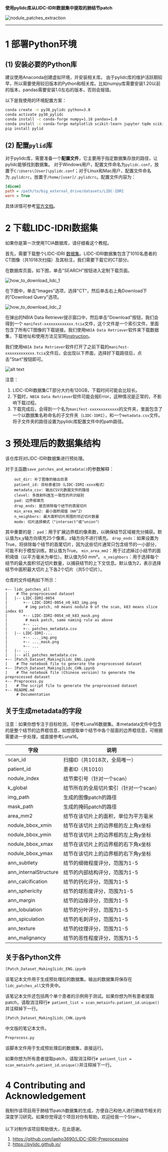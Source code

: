 **使用pylidc库从LIDC-IDRI数据集中提取的肺结节patch**

![nodule_patches_extraction](../img/patches_plot.png)

---

# 1 部署Python环境

## (1) 安装必要的Python库

建议使用Anaconda创建虚拟环境，并安装相关库。
由于pylidc库的维护活跃期较早，所以需要使用较旧版本的Python和相关库。比如numpy库需要安装1.20以前的版本，pandas需要安装1.0左右的版本，否则会报错。

以下是我使用的环境配置方案：

```bash
conda create -n py38_pylidc python=3.8
conda activate py38_pylidc
conda install -c conda-forge numpy=1.18 pandas=1.0
conda install -c conda-forge matplotlib scikit-learn jupyter tqdm scikit-image
pip install pylid
```

## (2) 配置`pylid`库

对于pylidc库，需要准备一个**配置文件**，它主要用于指定数据集存放的路径，让pylidc能够找到数据集。
对于Windows用户，配置文件命名为`pylidc.conf`，放置于`C:\Users\[User]\pylidc.conf`；对于Linux和Mac用户，配置文件命名为`.pylidcrc`，放置于`/home/[user]/.pylidcrc`。配置文件内容为：

```ini
[dicom]
path = /path/to/big_external_drive/datasets/LIDC-IDRI
warn = True
```

具体详情可参考[官方文档](https://pylidc.github.io/install.html)。

# 2 下载LIDC-IDRI数据集

如果你是第一次使用TCIA数据库，请仔细看这个教程。

首先，需要下载整个LIDC-IDRI [数据集](https://www.cancerimagingarchive.net/collection/lidc-idri/)。LIDC-IDRI数据集包含了1010名患者的CT图像（共1018次扫描）及其标注，我们需要下载它的CT部分。

在数据库页面，如下图，单击"SEARCH"按钮进入定制下载页面。

![how_to_download_lidc_1](../img/how_to_download_lidc_1.png)

在下图中，单击"Images"选项，选择"CT"，然后单击右上角Download下的"Download Query"选项。

![how_to_download_lidc_2](../img/how_to_download_lidc_2.png)

在弹出的NBIA Data Retriever提示窗口中，然后单击"Download"按钮，我们会得到一个 `manifest-xxxxxxxxxxxxx.tcia`文件，这个文件是一个索引文件，里面包含了所有CT图像的下载链接。我们使用`NBIA Data Retriever`软件来下载数据集，下载地址和使用方法见官网[instruction](https://wiki.cancerimagingarchive.net/display/NBIA/Downloading+TCIA+Images)。

我们使用`NBIA Data Retriever`软件打开了之前下载的`manifest-xxxxxxxxxxxxx.tcia`文件后，会出现以下界面，选择好下载路径后，点击"Start"按钮即可。

![alt text](../img/how_to_download_lidc_3.png)

注意：
1. LIDC-IDRI数据集CT部分大约有120GB，下载时间可能会比较长。
2. 下载时，`NBIA Data Retriever`软件可能会报Error，这种情况是正常的，不影响下载过程。
3. 下载完成后，会得到一个名为`manifest-xxxxxxxxxxxxx`的文件夹，里面包含了一个以数据集名称命名的子文件夹（`LIDC-IDRI`），和一个`metadata.csv`文件。将子文件夹的路径设置为pylidc库配置文件中的path路径。

# 3 预处理后的数据集结构

该仓库将对LIDC-IDRI数据集进行预处理。

对于主函数`save_patches_and_metadata()`的参数解释：

        out_dir: 补丁图像的输出目录
        patient_id: 目标患者ID（LIDC-IDRI-xxxx格式）
        metadata_csv: 输出CSV元数据文件的路径
        clevel: 多放射科医生一致性的共识级别
        pad: 边界框填充
        drop_ends: 是否排除每个结节的首尾切片
        min_area_mm2: 最小面积阈值（mm^2）
        n_neighbors: 最大面积切片周围的邻近切片数量
        mode: 切片选择模式（"intersect"或"union"）

其中重要的是：
`pad`：用于扩展边界框的像素数，以确保结节区域被充分捕获。默认值为x,y轴方向填充25个像素，z轴方向不进行填充。
`drop_ends`：如果设置为True，将排除每个结节的首尾切片，因为这些切片通常只包含结节的一小部分，可能不利于模型训练。默认值为True。
`min_area_mm2`：用于过滤掉过小结节的面积阈值（以平方毫米为单位）。默认值为50 mm²。
`n_neighbors`：用于选择每个结节的最大面积邻近切片数量，以捕获结节的上下文信息。默认值为2，表示选择结节中面积最大切片上下各2个切片（共5个切片）。

仓库的文件结构如下所示：

```
+-- lidc_patches_all
|    # The preprocessed dataset
|   |-- LIDC-IDRI-0054
|       +-- LIDC-IDRI-0054_n0_k83_img.png
|        # img patch, n0 means nodule 0 of the scan, k83 means slice index 83
|       +-- LIDC-IDRI-0054_n0_k83_mask.png
|        # mask patch, same naming rule as above
|       +-- ...
|       +-- patches_metadata.csv
|   |-- LIDC-IDRI-...
|       +-- ..._img.png
|       +-- ..._mask.png
|       +-- ...
|   |-- ...
|   |-- all_patches_metadata.csv
+-- [Patch_Dataset_Making]Lidc_ENG.ipynb
|    # The notebook file to generate the preprocessed dataset
+-- [Patch_Dataset_Making]Lidc_CHN.ipynb
|    # The notebook file (Chinese version) to generate the preprocessed dataset
+-- Preprocess.py
|    # The script file to generate the preprocessed dataset
+-- README.md
     # Documentation
```

## 关于生成metadata的字段

注意：如果你想专注于目标检测，可参考Luna16数据集。本metadata文件中包含的是整个结节的边界框信息，如想提取单个结节中各个层面的边界框信息，可根据需要进一步处理，或直接参考Luna16。

|字段|说明|
|-|-|
|scan_id|扫描ID（共1018次，全局唯一）|
|patient_id|患者ID（共1010）|
|nodule_index|结节索引号（针对一个scan）|
|k_global|结节所在的全局切片索引（针对一个scan）|
|img_path|生成的图像patch的路径|
|mask_path|生成的掩码patch的路径|
|area_mm2|结节在该切片上的面积，单位为平方毫米|
|nodule_bbox_xmin|结节在该切片上的边界框的左上角x坐标|
|nodule_bbox_ymin|结节在该切片上的边界框的左上角y坐标|
|nodule_bbox_xmax|结节在该切片上的边界框的右下角x坐标|
|nodule_bbox_ymax|结节在该切片上的边界框的右下角y坐标|
|ann_subtlety|结节的细微程度评分，范围为1-5|
|ann_internalStructure|结节的内部结构评分，范围为1-5|
|ann_calcification|结节的钙化评分，范围为1-5|
|ann_sphericity|结节的球形度评分，范围为1-5|
|ann_margin|结节的边缘评分，范围为1-5|
|ann_lobulation|结节的分叶评分，范围为1-5|
|ann_spiculation|结节的毛刺评分，范围为1-5|
|ann_texture|结节的纹理评分，范围为1-5|
|ann_malignancy|结节的恶性程度评分，范围为1-5|

## 关于各Python文件

```bash
[Patch_Dataset_Making]Lidc_ENG.ipynb
```

该笔记本文件用于生成预处理后的数据集。输出的数据集将保存在`lidc_patches_all`文件夹中。

该笔记本文件还包括两个单个患者的示例用于测试。如果你想为所有患者提取patch，请取消注释行`# patient_list = scan_metainfo.patient_id.unique()`并注释掉下一行。


```bash
[Patch_Dataset_Making]Lidc_CHN.ipynb
```

中文版的笔记本文件。

```bash
Preprocess.py
```

该脚本文件用于生成预处理后的数据集，直接运行。

如果你想为所有患者提取patch，请取消注释行`# patient_list = scan_metainfo.patient_id.unique()`并注释掉下一行。


# 4 Contributing and Acknowledgement

我制作该项目用于肺结节patch数据集的生成，方便自己和他人进行肺结节相关的深度学习研究。如果你觉得这个项目对你有帮助，欢迎给我一个Star⭐️。

以下对制作该项目帮助很大，在此感谢。
1. https://github.com/jaeho3690/LIDC-IDRI-Preprocessing
2. https://pylidc.github.io/

